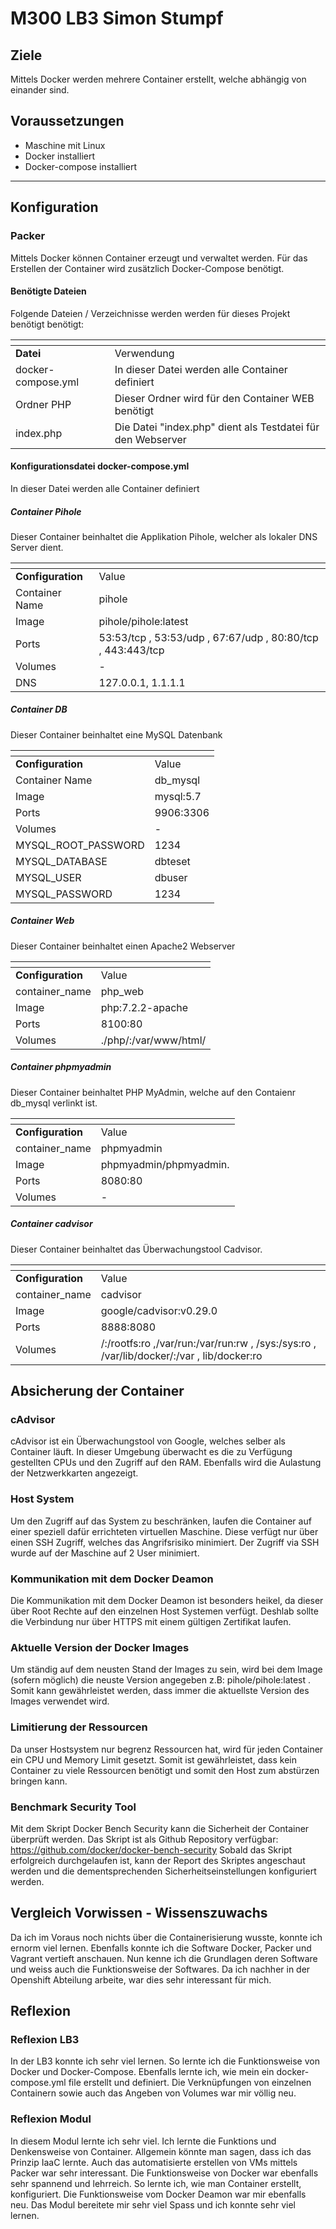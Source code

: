 # M300 LB3 Simon Stumpf



## Ziele

Mittels Docker werden mehrere Container erstellt, welche abhängig von einander sind.


## Voraussetzungen

* Maschine mit Linux
* Docker installiert
* Docker-compose installiert

-------------------
  
## Konfiguration
### Packer
Mittels Docker können Container erzeugt und verwaltet werden. Für das Erstellen der Container wird zusätzlich Docker-Compose benötigt. 
#### Benötigte Dateien

Folgende Dateien / Verzeichnisse werden werden für dieses Projekt benötigt benötigt:

| <tab>              | <tab>                                                       |
| ------------------ | ----------------------------------------------------------- |
| **Datei**          | Verwendung                                                  |
| docker-compose.yml | In dieser Datei werden alle Container definiert             |
| Ordner PHP         | Dieser Ordner wird für den Container WEB benötigt           |
| index.php          | Die Datei "index.php" dient als Testdatei für den Webserver |

#### Konfigurationsdatei docker-compose.yml
In dieser Datei werden alle Container definiert
##### Container Pihole
Dieser Container beinhaltet die Applikation Pihole, welcher als lokaler DNS Server dient. 

| <tab>             | <tab>                                                       |
| ----------------- | ----------------------------------------------------------- |
| **Configuration** | Value                                                       |
| Container Name    | pihole                                                      |
| Image             | pihole/pihole:latest                                        |
| Ports             | 53:53/tcp , 53:53/udp , 67:67/udp , 80:80/tcp , 443:443/tcp |
| Volumes           | -                                                           |
| DNS               | 127.0.0.1, 1.1.1.1                                          |

##### Container DB
Dieser Container beinhaltet eine MySQL Datenbank

| <tab>               | <tab>     |
| ------------------- | --------- |
| **Configuration**   | Value     |
| Container Name      | db_mysql  |
| Image               | mysql:5.7 |
| Ports               | 9906:3306 |
| Volumes             | -         |
| MYSQL_ROOT_PASSWORD | 1234      |
| MYSQL_DATABASE      | dbteset   |
| MYSQL_USER          | dbuser    |
| MYSQL_PASSWORD      | 1234      |

##### Container Web
Dieser Container beinhaltet einen Apache2 Webserver

| <tab>             | <tab>                 |
| ----------------- | --------------------- |
| **Configuration** | Value                 |
| container_name    | php_web               |
| Image             | php:7.2.2-apache      |
| Ports             | 8100:80               |
| Volumes           | ./php/:/var/www/html/ |

##### Container phpmyadmin
Dieser Container beinhaltet PHP MyAdmin, welche auf den Contaienr db_mysql verlinkt ist. 

| <tab>             | <tab>                  |
| ----------------- | ---------------------- |
| **Configuration** | Value                  |
| container_name    | phpmyadmin             |
| Image             | phpmyadmin/phpmyadmin. |
| Ports             | 8080:80                |
| Volumes           | -                      |

##### Container cadvisor
Dieser Container beinhaltet das Überwachungstool Cadvisor. 

| <tab>             | <tab>                                                                                      |
| ----------------- | ------------------------------------------------------------------------------------------ |
| **Configuration** | Value                                                                                      |
| container_name    | cadvisor                                                                                   |
| Image             | google/cadvisor:v0.29.0                                                                    |
| Ports             | 8888:8080                                                                                  |
| Volumes           | /:/rootfs:ro ,/var/run:/var/run:rw ,  /sys:/sys:ro , /var/lib/docker/:/var , lib/docker:ro |

## Absicherung der Container

### cAdvisor
cAdvisor ist ein Überwachungstool von Google, welches selber als Container läuft. In dieser Umgebung überwacht es die zu Verfügung gestellten CPUs und den Zugriff auf den RAM. Ebenfalls wird die Aulastung der Netzwerkkarten angezeigt. 
### Host System
Um den Zugriff auf das System zu beschränken, laufen die Container auf einer speziell dafür errichteten virtuellen Maschine. Diese verfügt nur über einen SSH Zugriff, welches das Angrifsrisiko minimiert. 
Der Zugriff via SSH wurde auf der Maschine auf 2 User minimiert.

### Kommunikation mit dem Docker Deamon
Die Kommunikation mit dem Docker Deamon ist besonders heikel, da dieser über Root Rechte auf den einzelnen Host Systemen verfügt. Deshlab sollte die Verbindung nur über HTTPS mit einem gültigen Zertifikat laufen. 

### Aktuelle Version der Docker Images
Um ständig auf dem neusten Stand der Images zu sein, wird bei dem Image (sofern möglich) die neuste Version angegeben z.B: pihole/pihole:latest  . 
Somit kann gewährleistet werden, dass immer die aktuellste Version des Images verwendet wird. 

### Limitierung der Ressourcen
Da unser Hostsystem nur begrenz Ressourcen hat, wird für jeden Container ein CPU und Memory Limit gesetzt. Somit ist gewährleistet, dass kein Container zu viele Ressourcen benötigt und somit den Host zum abstürzen bringen kann. 

### Benchmark Security Tool
Mit dem Skript Docker Bench Security kann die Sicherheit der Container überprüft werden. 
Das Skript ist als Github Repository verfügbar: https://github.com/docker/docker-bench-security
Sobald das Skript erfolgreich durchgelaufen ist, kann der Report des Skriptes angeschaut werden und die dementsprechenden Sicherheitseinstellungen konfiguriert werden.

## Vergleich Vorwissen - Wissenszuwachs
Da ich im Voraus noch nichts über die Containerisierung wusste, konnte ich ernorm viel lernen. Ebenfalls konnte ich die Software Docker, Packer und Vagrant vertieft anschauen.
Nun kenne ich die Grundlagen deren Software und weiss auch die Funktionsweise der Softwares. 
Da ich nachher in der Openshift Abteilung arbeite, war dies sehr interessant für mich.

## Reflexion
### Reflexion LB3
In der LB3 konnte ich sehr viel lernen. So lernte ich die Funktionsweise von Docker und Docker-Compose. Ebenfalls lernte ich, wie mein ein docker-compose.yml file erstellt und definiert. Die Verknüpfungen von einzelnen Containern sowie auch das Angeben von Volumes war mir völlig neu. 
### Reflexion Modul
In diesem Modul lernte ich sehr viel. Ich lernte die Funktions und Denkensweise von Container. Allgemein könnte man sagen, dass ich das Prinzip IaaC lernte. Auch das automatisierte erstellen von VMs mittels Packer war sehr interessant. Die Funktionsweise von Docker war ebenfalls sehr spannend und lehrreich. 
So lernte ich, wie man Container erstellt, konfiguriert. Die Funktionsweise vom Docker Deamon war mir ebenfalls neu. 
Das Modul bereitete mir sehr viel Spass und ich konnte sehr viel lernen. 